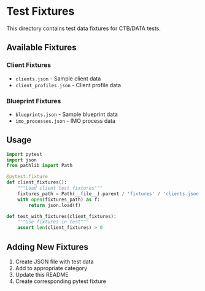 # Test Fixtures

This directory contains test data fixtures for CTB/DATA tests.

## Available Fixtures

### Client Fixtures
- `clients.json` - Sample client data
- `client_profiles.json` - Client profile data

### Blueprint Fixtures
- `blueprints.json` - Sample blueprint data
- `imo_processes.json` - IMO process data

## Usage

```python
import pytest
import json
from pathlib import Path

@pytest.fixture
def client_fixtures():
    """Load client test fixtures"""
    fixtures_path = Path(__file__).parent / 'fixtures' / 'clients.json'
    with open(fixtures_path) as f:
        return json.load(f)

def test_with_fixtures(client_fixtures):
    """Use fixtures in test"""
    assert len(client_fixtures) > 0
```

## Adding New Fixtures

1. Create JSON file with test data
2. Add to appropriate category
3. Update this README
4. Create corresponding pytest fixture
